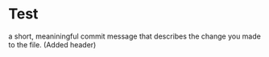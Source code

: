 # Test

a short, meaniningful commit message that describes the change you made to the file. (Added header)
